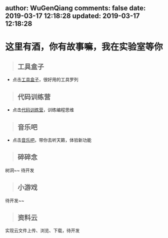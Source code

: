 author: WuGenQiang
comments: false
date: 2019-03-17 12:18:28
updated: 2019-03-17 12:18:28
---
#  这里有酒，你有故事嘛，我在实验室等你

> ## 工具盒子

* 点击<a href="/laboratory/toolBox/index.html">工具盒子</a>，很好用的工具罗列

> ## 代码训练营

* 点击<a href="/laboratory/trainingCamp/index.html">代码训练营</a>，训练编程思维

> ## 音乐吧


* 点击<a href="/laboratory/music/index.html">音乐吧</a>，带你去听天籁，体验新功能

> ## 碎碎念

树洞~~ 待开发

> ## 小游戏

待开发~~

> ## 资料云

实现云文件上传、浏览、下载，待开发